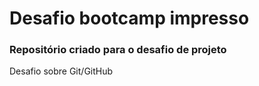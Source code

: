# Desafio bootcamp impresso
### Repositório criado para o desafio de projeto
Desafio sobre Git/GitHub
